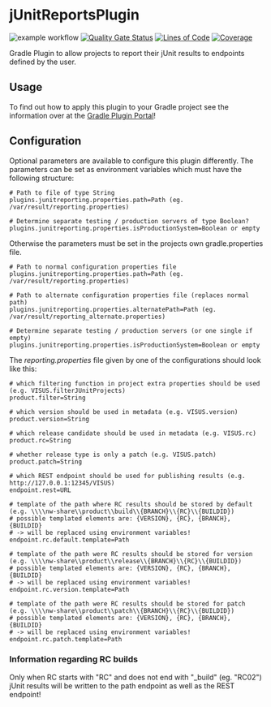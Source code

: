# jUnitReportsPlugin

![example workflow](https://github.com/VISUS-Health-IT-GmbH/jUnitReportsPlugin/actions/workflows/gradle.yml/badge.svg)
[![Quality Gate Status](https://sonarcloud.io/api/project_badges/measure?project=VISUS-Health-IT-GmbH_jUnitReportsPlugin&metric=alert_status)](https://sonarcloud.io/summary/new_code?id=VISUS-Health-IT-GmbH_jUnitReportsPlugin)
[![Lines of Code](https://sonarcloud.io/api/project_badges/measure?project=VISUS-Health-IT-GmbH_jUnitReportsPlugin&metric=ncloc)](https://sonarcloud.io/summary/new_code?id=VISUS-Health-IT-GmbH_jUnitReportsPlugin)
[![Coverage](https://sonarcloud.io/api/project_badges/measure?project=VISUS-Health-IT-GmbH_jUnitReportsPlugin&metric=coverage)](https://sonarcloud.io/summary/new_code?id=VISUS-Health-IT-GmbH_jUnitReportsPlugin)

Gradle Plugin to allow projects to report their jUnit results to endpoints defined by the user.

## Usage

To find out how to apply this plugin to your Gradle project see the information over at the
[Gradle Plugin Portal](https://plugins.gradle.org/plugin/com.visus.infrastructure.junitreports)!

## Configuration

Optional parameters are available to configure this plugin differently. The parameters can be set as environment 
variables which must have the following structure:

```properties
# Path to file of type String
plugins.junitreporting.properties.path=Path (eg. /var/result/reporting.properties)

# Determine separate testing / production servers of type Boolean?
plugins.junitreporting.properties.isProductionSystem=Boolean or empty
```

Otherwise the parameters must be set in the projects own gradle.properties file.

```properties
# Path to normal configuration properties file
plugins.junitreporting.properties.path=Path (eg. /var/result/reporting.properties)

# Path to alternate configuration properties file (replaces normal path)
plugins.junitreporting.properties.alternatePath=Path (eg. /var/result/reporting_alternate.properties)

# Determine separate testing / production servers (or one single if empty)
plugins.junitreporting.properties.isProductionSystem=Boolean or empty
```

The *reporting.properties* file given by one of the configurations should look like this:

```properties
# which filtering function in project extra properties should be used (e.g. VISUS.filterJUnitProjects)
product.filter=String

# which version should be used in metadata (e.g. VISUS.version)
product.version=String

# which release candidate should be used in metadata (e.g. VISUS.rc)
product.rc=String

# whether release type is only a patch (e.g. VISUS.patch)
product.patch=String

# which REST endpoint should be used for publishing results (e.g. http://127.0.0.1:12345/VISUS)
endpoint.rest=URL

# template of the path where RC results should be stored by default (e.g. \\\\nw-share\\product\\build\\{BRANCH}\\{RC}\\{BUILDID})
# possible templated elements are: {VERSION}, {RC}, {BRANCH}, {BUILDID}
# -> will be replaced using environment variables!
endpoint.rc.default.template=Path

# template of the path were RC results should be stored for version (e.g. \\\\nw-share\\product\\release\\{BRANCH}\\{RC}\\{BUILDID})
# possible templated elements are: {VERSION}, {RC}, {BRANCH}, {BUILDID}
# -> will be replaced using environment variables!
endpoint.rc.version.template=Path

# template of the path were RC results should be stored for patch (e.g. \\\\nw-share\\product\\patch\\{BRANCH}\\{RC}\\{BUILDID})
# possible templated elements are: {VERSION}, {RC}, {BRANCH}, {BUILDID}
# -> will be replaced using environment variables!
endpoint.rc.patch.template=Path
```

### Information regarding RC builds

Only when RC starts with "RC" and does not end with "_build" (eg. "RC02") jUnit results will be written to the path
endpoint as well as the REST endpoint!
